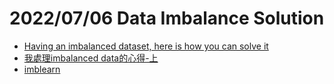 # 2022/07/06 Data Imbalance Solution

- [Having an imbalanced dataset, here is how you can solve it](https://towardsdatascience.com/having-an-imbalanced-dataset-here-is-how-you-can-solve-it-1640568947eb)
- [我處理imbalanced data的心得-上](https://ianliniblog.wordpress.com/2017/03/14/%E6%88%91%E8%99%95%E7%90%86-imbalanced-data-%E7%9A%84%E5%BF%83%E5%BE%97-%E4%B8%8A/)
- [imblearn](https://imbalanced-learn.org/stable/)
